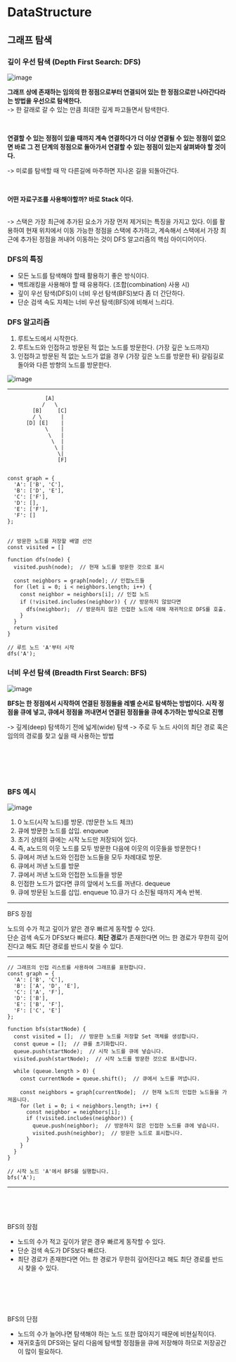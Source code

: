 # DataStructure

## 그래프 탐색

### 깊이 우선 탐색 (Depth First Search: DFS)

![image](https://github.com/1017yu/BankCalander/assets/83483378/c8122abd-ee02-47f8-ac51-ee776f848524)

**그래프 상에 존재하는 임의의 한 정점으로부터 연결되어 있는 한 정점으로만 나아간다라는 방법을 우선으로 탐색한다.**
<br />
-> 한 갈래로 갈 수 있는 만큼 최대한 깊게 파고들면서 탐색한다.

<br />

**연결할 수 있는 정점이 있을 때까지 계속 연결하다가 더 이상 연결될 수 있는 정점이 없으면 바로 그 전 단계의 정점으로 돌아가서 연결할 수 있는 정점이 있는지 살펴봐야 할 것이다.**
<br />

-> 미로를 탐색할 때 막 다른길에 마주하면 지나온 길을 되돌아간다.

<br />

**어떤 자료구조를 사용해야할까? 바로 Stack 이다.**

<br />
-> 스택은 가장 최근에 추가된 요소가 가장 먼저 제거되는 특징을 가지고 있다. 이를 활용하여 현재 위치에서 이동 가능한 정점을 스택에 추가하고, 계속해서 스택에서 가장 최근에 추가된 정점을 꺼내어 이동하는 것이 DFS 알고리즘의 핵심 아이디어이다.

### DFS의 특징

- 모든 노드를 탐색해야 할때 활용하기 좋은 방식이다.
- 백트래킹을 사용해야 할 때 유용하다. (조합(combination) 사용 시)
- 깊이 우선 탐색(DFS)이 너비 우선 탐색(BFS)보다 좀 더 간단하다.
- 단순 검색 속도 자체는 너비 우선 탐색(BFS)에 비해서 느리다.

### DFS 알고리즘

1. 루트노드에서 시작한다.
2. 루트노드와 인접하고 방문된 적 없는 노드를 방문한다. (가장 깊은 노드까지)
3. 인접하고 방문된 적 없는 노드가 없을 경우 (가장 깊은 노드를 방문한 뒤) 갈림길로 돌아와 다른 방향의 노드를 방문한다.

![image](https://github.com/1017yu/BankCalander/assets/83483378/89853393-066c-41aa-9843-7ac3a4d4e8f2)

---

```
            [A]
           /   \
        [B]     [C]
        / \      |
      [D] [E]    |
            \    |
             \   |
              \  |
               \ |
                \|
                [F]


const graph = {
  'A': ['B', 'C'],
  'B': ['D', 'E'],
  'C': ['F'],
  'D': [],
  'E': ['F'],
  'F': []
};


// 방문한 노드를 저장할 배열 선언
const visited = []

function dfs(node) {
  visited.push(node);  // 현재 노드를 방문한 것으로 표시

  const neighbors = graph[node]; // 인접노드들
  for (let i = 0; i < neighbors.length; i++) {
    const neighbor = neighbors[i]; // 인접 노드
    if (!visited.includes(neighbor)) { // 방문하지 않았다면
      dfs(neighbor);  // 방문하지 않은 인접한 노드에 대해 재귀적으로 DFS를 호출.
    }
  }
  return visited
}

// 루트 노드 'A'부터 시작
dfs('A');

```

### 너비 우선 탐색 (Breadth First Search: BFS)

![image](https://github.com/1017yu/BankCalander/assets/83483378/188165fc-522d-45ad-b6e1-88d993805f5c)

**BFS는 한 정점에서 시작하여 연결된 정점들을 레벨 순서로 탐색하는 방법이다.**
**시작 정점을 큐에 넣고, 큐에서 정점을 꺼내면서 연결된 정점들을 큐에 추가하는 방식으로 진행**

-> 깊게(deep) 탐색하기 전에 넓게(wide) 탐색
-> 주로 두 노드 사이의 최단 경로 혹은 임의의 경로를 찾고 싶을 때 사용하는 방법

<br />
<br />
<br />
<br />

### BFS 예시

![image](https://github.com/1017yu/BankCalander/assets/83483378/04a7b091-8ed3-47a9-a1dd-60423924ae76)

1. 0 노드(시작 노드)를 방문. (방문한 노드 체크)
2. 큐에 방문한 노드를 삽입. enqueue
3. 초기 상태의 큐에는 시작 노드만 저장되어 있다.
4. 즉, a노드의 이웃 노드를 모두 방문한 다음에 이웃의 이웃들을 방문한다 !
5. 큐에서 꺼낸 노드와 인접한 노드들을 모두 차례대로 방문.
6. 큐에서 꺼낸 노드를 방문
7. 큐에서 꺼낸 노드와 인접한 노드들을 방문
8. 인접한 노드가 없다면 큐의 앞에서 노드를 꺼낸다. dequeue
9. 큐에 방문된 노드를 삽입. enqueue
10.큐가 다 소진될 때까지 계속 반복.

---

BFS 장점

노드의 수가 적고 깊이가 얕은 경우 빠르게 동작할 수 있다.  
단순 검색 속도가 DFS보다 빠르다.
**최단 경로**가 존재한다면 어느 한 경로가 무한히 깊어진다고 해도 최단 경로를 반드시 찾을 수 있다.

---

```
// 그래프의 인접 리스트를 사용하여 그래프를 표현합니다.
const graph = {
  'A': ['B', 'C'],
  'B': ['A', 'D', 'E'],
  'C': ['A', 'F'],
  'D': ['B'],
  'E': ['B', 'F'],
  'F': ['C', 'E']
};

function bfs(startNode) {
  const visited = [];  // 방문한 노드를 저장할 Set 객체를 생성합니다.
  const queue = [];  // 큐를 초기화합니다.
  queue.push(startNode);  // 시작 노드를 큐에 넣습니다.
  visited.push(startNode);  // 시작 노드를 방문한 것으로 표시합니다.

  while (queue.length > 0) {
    const currentNode = queue.shift();  // 큐에서 노드를 꺼냅니다.

    const neighbors = graph[currentNode];  // 현재 노드의 인접한 노드들을 가져옵니다.
    for (let i = 0; i < neighbors.length; i++) {
      const neighbor = neighbors[i];
      if (!visited.includes(neighbor)) {
        queue.push(neighbor);  // 방문하지 않은 인접한 노드를 큐에 넣습니다.
        visited.push(neighbor);  // 방문한 노드로 표시합니다.
      }
    }
  }
}

// 시작 노드 'A'에서 BFS를 실행합니다.
bfs('A'); 
```

---

<br />
<br />
<br />

BFS의 장점

- 노드의 수가 적고 깊이가 얕은 경우 빠르게 동작할 수 있다.
- 단순 검색 속도가 DFS보다 빠르다.
- 최단 경로가 존재한다면 어느 한 경로가 무한히 깊어진다고 해도 최단 경로를 반드시 찾을 수 있다.

<br />
<br />
<br />
<br />

BFS의 단점

- 노드의 수가 늘어나면 탐색해야 하는 노드 또한 많아지기 때문에 비현실적이다.
- 재귀호출의 DFS와는 달리 다음에 탐색할 정점들을 큐에 저장해야 하므로 저장공간이 많이 필요하다.

